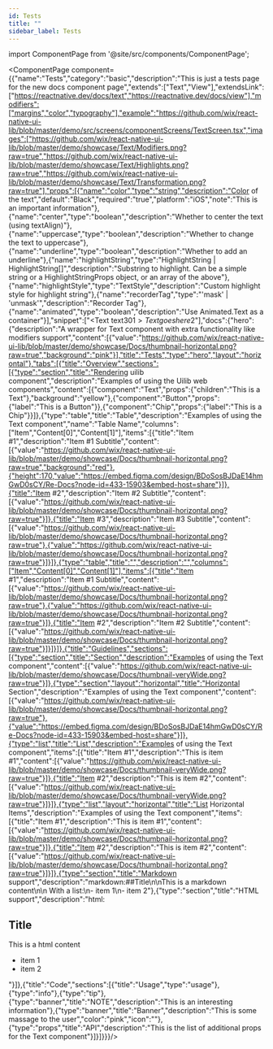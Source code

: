 ```yaml
---
id: Tests
title: ""
sidebar_label: Tests
---
```


import ComponentPage from '@site/src/components/ComponentPage';

<ComponentPage component={{"name":"Tests","category":"basic","description":"This is just a tests page for the new docs component page","extends":["Text","View"],"extendsLink":["https://reactnative.dev/docs/text","https://reactnative.dev/docs/view"],"modifiers":["margins","color","typography"],"example":"https://github.com/wix/react-native-ui-lib/blob/master/demo/src/screens/componentScreens/TextScreen.tsx","images":["https://github.com/wix/react-native-ui-lib/blob/master/demo/showcase/Text/Modifiers.png?raw=true","https://github.com/wix/react-native-ui-lib/blob/master/demo/showcase/Text/Highlights.png?raw=true","https://github.com/wix/react-native-ui-lib/blob/master/demo/showcase/Text/Transformation.png?raw=true"],"props":[{"name":"color","type":"string","description":"Color of the text","default":"Black","required":"true","platform":"iOS","note":"This is an important information"},{"name":"center","type":"boolean","description":"Whether to center the text (using textAlign)"},{"name":"uppercase","type":"boolean","description":"Whether to change the text to uppercase"},{"name":"underline","type":"boolean","description":"Whether to add an underline"},{"name":"highlightString","type":"HighlightString | HighlightString[]","description":"Substring to highlight. Can be a simple string or a HighlightStringProps object, or an array of the above"},{"name":"highlightStyle","type":"TextStyle","description":"Custom highlight style for highlight string"},{"name":"recorderTag","type":"'mask' | 'unmask'","description":"Recorder Tag"},{"name":"animated","type":"boolean","description":"Use Animated.Text as a container"}],"snippet":["<Text text30$1>Text goes here$2</Text>"],"docs":{"hero":{"description":"A wrapper for Text component with extra functionality like modifiers support","content":[{"value":"https://github.com/wix/react-native-ui-lib/blob/master/demo/showcase/Docs/thumbnail-horizontal.png?raw=true","background":"pink"}],"title":"Tests","type":"hero","layout":"horizontal"},"tabs":[{"title":"Overview","sections":[{"type":"section","title":"Rendering uilib component","description":"Examples of using the Uilib web components","content":[{"component":"Text","props":{"children":"This is a Text"},"background":"yellow"},{"component":"Button","props":{"label":"This is a Button"}},{"component":"Chip","props":{"label":"This is a Chip"}}]},{"type":"table","title":"Table","description":"Examples of using the Text component","name":"Table Name","columns":["Item","Content[0]","Content[1]"],"items":[{"title":"Item #1","description":"Item #1 Subtitle","content":[{"value":"https://github.com/wix/react-native-ui-lib/blob/master/demo/showcase/Docs/thumbnail-horizontal.png?raw=true","background":"red"},{"height":170,"value":"https://embed.figma.com/design/BDoSosBJDaE14hmGwD0sCY/Re-Docs?node-id=433-15903&embed-host=share"}]},{"title":"Item #2","description":"Item #2 Subtitle","content":[{"value":"https://github.com/wix/react-native-ui-lib/blob/master/demo/showcase/Docs/thumbnail-horizontal.png?raw=true"}]},{"title":"Item #3","description":"Item #3 Subtitle","content":[{"value":"https://github.com/wix/react-native-ui-lib/blob/master/demo/showcase/Docs/thumbnail-horizontal.png?raw=true"},{"value":"https://github.com/wix/react-native-ui-lib/blob/master/demo/showcase/Docs/thumbnail-horizontal.png?raw=true"}]}]},{"type":"table","title":"","description":"","columns":["Item","Content[0]","Content[1]"],"items":[{"title":"Item #1","description":"Item #1 Subtitle","content":[{"value":"https://github.com/wix/react-native-ui-lib/blob/master/demo/showcase/Docs/thumbnail-horizontal.png?raw=true"},{"value":"https://github.com/wix/react-native-ui-lib/blob/master/demo/showcase/Docs/thumbnail-horizontal.png?raw=true"}]},{"title":"Item #2","description":"Item #2 Subtitle","content":[{"value":"https://github.com/wix/react-native-ui-lib/blob/master/demo/showcase/Docs/thumbnail-horizontal.png?raw=true"}]}]}]},{"title":"Guidelines","sections":[{"type":"section","title":"Section","description":"Examples of using the Text component","content":[{"value":"https://github.com/wix/react-native-ui-lib/blob/master/demo/showcase/Docs/thumbnail-veryWide.png?raw=true"}]},{"type":"section","layout":"horizontal","title":"Horizontal Section","description":"Examples of using the Text component","content":[{"value":"https://github.com/wix/react-native-ui-lib/blob/master/demo/showcase/Docs/thumbnail-horizontal.png?raw=true"},{"value":"https://embed.figma.com/design/BDoSosBJDaE14hmGwD0sCY/Re-Docs?node-id=433-15903&embed-host=share"}]},{"type":"list","title":"List","description":"Examples of using the Text component","items":[{"title":"Item #1","description":"This is item #1","content":[{"value":"https://github.com/wix/react-native-ui-lib/blob/master/demo/showcase/Docs/thumbnail-veryWide.png?raw=true"}]},{"title":"Item #2","description":"This is item #2","content":[{"value":"https://github.com/wix/react-native-ui-lib/blob/master/demo/showcase/Docs/thumbnail-veryWide.png?raw=true"}]}]},{"type":"list","layout":"horizontal","title":"List Horizontal Items","description":"Examples of using the Text component","items":[{"title":"Item #1","description":"This is item #1","content":[{"value":"https://github.com/wix/react-native-ui-lib/blob/master/demo/showcase/Docs/thumbnail-horizontal.png?raw=true"}]},{"title":"Item #2","description":"This is item #2","content":[{"value":"https://github.com/wix/react-native-ui-lib/blob/master/demo/showcase/Docs/thumbnail-horizontal.png?raw=true"}]}]},{"type":"section","title":"Markdown support","description":"markdown:##Title\n\nThis is a markdown content\n\n With a list:\n- item 1\n- item 2"},{"type":"section","title":"HTML support","description":"html:<h2>Title</h2><p>This is a html content</p><ul><li>item 1</li><li>item 2</li></ul>"}]},{"title":"Code","sections":[{"title":"Usage","type":"usage"},{"type":"info"},{"type":"tip"},{"type":"banner","title":"NOTE","description":"This is an interesting information"},{"type":"banner","title":"Banner","description":"This is some massage to the user","color":"pink","icon":""},{"type":"props","title":"API","description":"This is the list of additional props for the Text component"}]}]}}}/>
